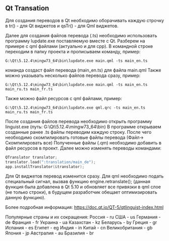 ## Qt Transation

Для создания переводов в Qt необходимо оборачивать каждую строчку в  tr() - для Qt виджетов и qsTr() - для Qml виджетов. 

Далее для создания файлов перевода (.ts) необходимо использовать программу lupdate.exe поставляемую вместе с Qt.
Разберем на примере с qml файлами (актуально и для cpp).
В командной строке переходим в папку проекта и прописываем команду, пример: 	

```
G:\Qt\5.12.4\mingw73_64\bin\lupdate.exe main.qml -ts main_en.ts
```

команда создаст файл перевода (main_en.ts) для файла main.qml
Также можно указывать несколько файлов перевода сразу, пример:

```
G:\Qt\5.12.4\mingw73_64\bin\lupdate.exe main.qml -ts main_en.ts main_ru.ts main_fr.ts 
```

Также можно файл ресурсов с qml файлами, пример:

```
G:\Qt\5.12.4\mingw73_64\bin\lupdate.exe qml.qrc -ts main_en.ts main_ru.ts main_fr.ts
```

После создания файлов перевода необходимо открыть программу linguist.exe (путь: G:\Qt\5.12.4\mingw73_64\bin)
В программе открываем созданные ранее .ts файлы переводим каждую строку. После чего необходимо скомпилировать готовые файлы перевода (Файл-> Скомпилировать все)
Полученные файлы (.qm) необходимо добавить в файл ресурсов в проект.
Далее можно изменять переводы командами:	

```c++
QTranslator translator;
translator.load(":translation/main_de");
app.installTranslator(&translator);
```

Для Qt виджетов перевод изменится сразу. Для qml необходимо подать специальный сигнал, вызвав функцию engine.retranslate(); (данная функция была добавлена в Qt 5.10 и 
обновляет все привязки в qml слое (не только строки), в будущем разработчик обещает оптимизировать данную функцию).


Более подробная информация: https://doc.qt.io/QT-5/qtlinguist-index.html

Популярные страны и их сокращения:
Россия - ru
США - us
Германия - de
Франция - fr
Украина - ua
Казахстан - kz
Беларусь - by
Греция - gr
Испания - es
Египет - eg
Индия - in
Китай - cn
Великобритания - gb
Япония - jp
Австралия - au
Бразилия - br